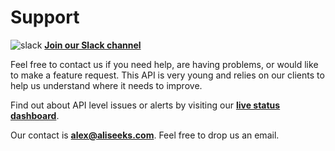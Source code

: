 # Support

![slack](slack_16.png) [**Join our Slack channel**](https://join.slack.com/t/aliseeks/shared_invite/enQtNDg3NTQ1OTQ0MjExLWQwOTkyYjIxYjc1NjI0YjMwNTYzMmEyYTViMTlhNjhjOWNlMWIyOTNmNTViYzQzZmQ5YzFiZTgxYjM3OWRkZmM)

Feel free to contact us if you need help, are having problems, or would like to
make a feature request. This API is very young and relies on our clients to
help us understand where it needs to improve.

Find out about API level issues or alerts by visiting our [**live status dashboard**](https://status.aliseeks.com/d/yYBGQYEiz/aliseeks-api-status?refresh=10s&orgId=2&kiosk=1).

Our contact is **alex@aliseeks.com**. Feel free to drop us an email.
